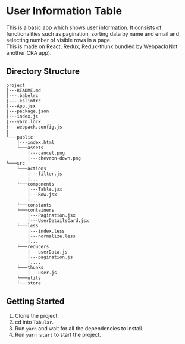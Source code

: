 # User Information Table

This is a basic app which shows user information. It consists of functionalities such as pagination, sorting data by name and email and selecting number of visible rows in a page.<br>
This is made on React, Redux, Redux-thunk bundled by Webpack(Not another CRA app).

## Directory Structure

```
project
│---README.md
│---.babelrc
|---.eslintrc
|---App.jsx
|---package.json
|---index.js
|---yarn.lock
|---webpack.config.js
|
└───public
    |---index.html
    └───assets
        |---cancel.png
        |---chevron-down.png
└───src
	└───actions
        |---filter.js
        |...
	└───components
		│---Table.jsx
		│---Row.jsx
		|...
	└───constants
	└───containers
		|---Pagination.jsx
		|---UserDetailsCard.jsx
	└───less
		|---index.less
        |---normalize.less
        |...
	└───reducers
        |---userData.js
        |---pagination.js
        |....
	└───thunks
        |---user.js
	└───utils
	└───store
```

## Getting Started

1. Clone the project.
2. cd into `Tabular`.
3. Run `yarn` and wait for all the dependencies to install.
4. Run `yarn start` to start the project.
